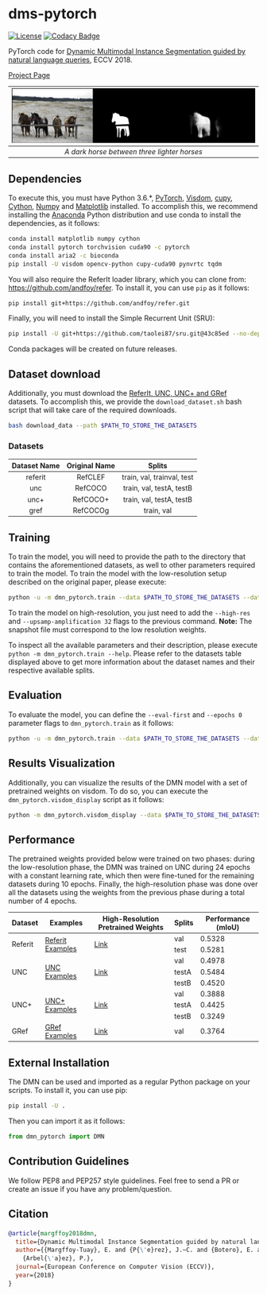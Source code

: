 # dms-pytorch
[![License](https://img.shields.io/badge/license-MIT-blue.svg)](./LICENSE)
[![Codacy Badge](https://api.codacy.com/project/badge/Grade/992bf5adf488489d8ea55998895793c7)](https://www.codacy.com?utm_source=github.com&amp;utm_medium=referral&amp;utm_content=andfoy/query-objseg&amp;utm_campaign=Badge_Grade)
<!-- [![Build Status](http://157.253.243.11/job/query-objseg/job/master/badge/icon)](http://157.253.243.11/job/query-objseg/job/master/) -->

PyTorch code for [Dynamic Multimodal Instance Segmentation guided by natural language queries](http://openaccess.thecvf.com/content_ECCV_2018/papers/Edgar_Margffoy-Tuay_Dynamic_Multimodal_Instance_ECCV_2018_paper.pdf), ECCV 2018.

[Project Page](https://biomedicalcomputervision.uniandes.edu.co/index.php/research?id=19)
 
| ![horses](./examples/horses.png) |
|:--:|
| *A dark horse between three lighter horses* |

## Dependencies

To execute this, you must have Python 3.6.*, [PyTorch](http://pytorch.org/), [Visdom](https://github.com/facebookresearch/visdom), [cupy](http://scikit-image.org/), [Cython](http://cython.org/), [Numpy](http://www.numpy.org/) and [Matplotlib](https://matplotlib.org/) installed. To accomplish this, we recommend installing the [Anaconda](https://www.anaconda.com/download) Python distribution and use conda to install the dependencies, as it follows:

```bash
conda install matplotlib numpy cython
conda install pytorch torchvision cuda90 -c pytorch
conda install aria2 -c bioconda
pip install -U visdom opencv-python cupy-cuda90 pynvrtc tqdm
```

You will also require the ReferIt loader library, which you can clone from: https://github.com/andfoy/refer. To install it, you can use ``pip`` as it follows:

```bash
pip install git+https://github.com/andfoy/refer.git
```

Finally, you will need to install the Simple Recurrent Unit (SRU):
```bash
pip install -U git+https://github.com/taolei87/sru.git@43c85ed --no-deps
```
Conda packages will be created on future releases.

## Dataset download

Additionally, you must download the [ReferIt, UNC, UNC+ and GRef](https://github.com/lichengunc/refer) datasets. To accomplish this, we provide the ``download_dataset.sh`` bash script that will take care of the required downloads.

```bash
bash download_data --path $PATH_TO_STORE_THE_DATASETS
```

### Datasets

| Dataset Name   |      Original Name      |  Splits |
|:----------:|:-------------:|:------:|
| referit |  RefCLEF | train, val, trainval, test |
| unc |    RefCOCO   |   train, val, testA, testB |
| unc+ | RefCOCO+ |   train, val, testA, testB |
| gref | RefCOCOg | train, val |


## Training
To train the model, you will need to provide the path to the directory that contains the aforementioned datasets, as well to other parameters required to train the model. To train the model with the low-resolution setup described on the original paper, please execute:

```bash
python -u -m dmn_pytorch.train --data $PATH_TO_STORE_THE_DATASETS --dataset $DATASET --val $SPLIT_TO_EVALUATE --backend dpn92 --num-filters 10 --lang-layers 3 --mix-we --save-folder $PATH_TO_STORE WEIGHT_SNAPSHOTS --snapshot $PATH_TO_THE_SNAPSHOT_FILE --accum-iters 1
```

To train the model on high-resolution, you just need to add the ``--high-res`` and ``--upsamp-amplification 32`` flags to the previous command. **Note:** The snapshot file must correspond to the low resolution weights.

To inspect all the available parameters and their description, please execute ``python -m dmn_pytorch.train --help``. Please refer to the datasets table displayed above to get more information about the dataset names and their respective available splits.

## Evaluation
To evaluate the model, you can define the ``--eval-first`` and ``--epochs 0`` parameter flags to ``dmn_pytorch.train`` as it follows:

```bash
python -u -m dmn_pytorch.train --data $PATH_TO_STORE_THE_DATASETS --dataset $DATASET --val $SPLIT_TO_EVALUATE --backend dpn92 --num-filters 10 --lang-layers 3 --mix-we --save-folder $PATH_TO_STORE WEIGHT_SNAPSHOTS --snapshot $PATH_TO_THE_SNAPSHOT_FILE --epochs 0 --eval-first
```

## Results Visualization
Additionally, you can visualize the results of the DMN model with a set of pretrained weights on visdom. To do so, you can execute the ``dmn_pytorch.visdom_display`` script as it follows:

```sh
python -m dmn_pytorch.visdom_display --data $PATH_TO_STORE_THE_DATASETS --dataset $DATASET --split $SPLIT_TO_EVALUATE --backend dpn92 --num-filters 10 --lang-layers 3 --mix-we --num-images $NUMBER_OF_EXAMPLES_TO_DISPLAY --snapshot $PATH_TO_THE_SNAPSHOT_FILE --no-eval --visdom http://$HOST:$PORT --env $NAME_OF_THE_VISDOM_ENV
```

## Performance
The pretrained weights provided below were trained on two phases: during the low-resolution phase, the DMN was trained on UNC during 24 epochs with a constant learning rate, which then were fine-tuned for the remaining datasets during 10 epochs. Finally, the high-resolution phase was done over all the datasets using the weights from the previous phase during a total number of 4 epochs.

<table>
    <thead>
        <tr>
            <th>Dataset</th>
            <th>Examples</th>
            <th>High-Resolution Pretrained Weights</th>
            <th>Splits</th>
            <th>Performance (mIoU)</th>
            <!-- <th>Reference IoU</th> -->
        </tr>
    </thead>
    <tbody>
        <tr>
            <td rowspan=2>Referit</td>
            <td rowspan=2><a href="./examples/referit.md">Referit Examples</a></td>
            <td rowspan=2><a href="http://marr.uniandes.edu.co/weights/dmn/highres/dmn_referit_weights.pth">Link</a></td>
            <td>val</td>
            <td>0.5328</td>
        </tr>
        <tr>
            <td>test</td>
            <td>0.5281</td>
        </tr>
        <tr>
            <td rowspan=3>UNC</td>
            <td rowspan=3><a href="./examples/unc.md">UNC Examples</a></td>
            <td rowspan=3><a href="http://marr.uniandes.edu.co/weights/dmn/highres/dmn_unc_weights.pth">Link</a></td>
            <td>val</td>
            <td>0.4978</td>
        </tr>
        <tr>
            <td>testA</td>
            <td>0.5484</td>
        </tr>
        <tr>
            <td>testB</td>
            <td>0.4520</td>
        </tr>
        <tr>
            <td rowspan=3>UNC+</td>
            <td rowspan=3><a href="./examples/unc+.md">UNC+ Examples</a></td>
            <td rowspan=3><a href="http://marr.uniandes.edu.co/weights/dmn/highres/dmn_unc%2B_weights.pth">Link</a></td>
            <td>val</td>
            <td>0.3888</td>
        </tr>
        <tr>
            <td>testA</td>
            <td>0.4425</td>
        </tr>
        <tr>
            <td>testB</td>
            <td>0.3249</td>
        </tr>
        <tr>
            <td>GRef</td>
            <td><a href="./examples/gref.md">GRef Examples</a></td>
            <td><a href="http://marr.uniandes.edu.co/weights/dmn/highres/dmn_gref_weights.pth">Link</a></td>
            <td>val</td>
            <td>0.3764</td>
        </tr>
    </tbody>
</table>

## External Installation
The DMN can be used and imported as a regular Python package on your scripts. To install it, you can use pip:

```sh
pip install -U .
```

Then you can import it as it follows:

```python
from dmn_pytorch import DMN
```

## Contribution Guidelines
We follow PEP8 and PEP257 style guidelines. Feel free to send a PR or create an issue if you have any problem/question.

## Citation
```bibtex
@article{margffoy2018dmn,
  title={Dynamic Multimodal Instance Segmentation guided by natural language queries},
  author={{Margffoy-Tuay}, E. and {P{\'e}rez}, J.~C. and {Botero}, E. and
	{Arbel{\'a}ez}, P.},
  journal={European Conference on Computer Vision (ECCV)},
  year={2018}
}
```
